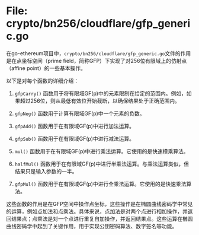 # File: crypto/bn256/cloudflare/gfp_generic.go

在go-ethereum项目中，`crypto/bn256/cloudflare/gfp_generic.go`文件的作用是在点坐标空间（prime field，简称GFP）下实现了对256位有限域上的仿射点（affine point）的一些基本操作。

以下是对每个函数的详细介绍：

1. `gfpCarry()` 函数用于将有限域GF(p)中的元素限制在给定的范围内。例如，如果超过256位，则从最低有效位开始截断，以确保结果处于正确范围内。

2. `gfpNeg()` 函数用于计算有限域GF(p)中一个元素的负数。

3. `gfpAdd()` 函数用于在有限域GF(p)中进行加法运算。

4. `gfpSub()` 函数用于在有限域GF(p)中进行减法运算。

5. `mul()` 函数用于在有限域GF(p)中进行乘法运算。它使用的是快速模乘算法。

6. `halfMul()` 函数用于在有限域GF(p)中进行半乘法运算。与乘法运算类似，但结果只是输入参数的一半。

7. `gfpMul()` 函数用于在有限域GF(p)中进行全乘法运算。它使用的是快速乘法算法。

这些函数的作用是在GFP空间中操作点坐标，这些操作是在椭圆曲线密码学中常见的运算，例如点加法和点乘法。具体来说，点加法是对两个点进行相加操作，并返回结果点；点乘法是对一个点进行重复自加操作，并返回结果点。这些运算在椭圆曲线密码学中起到了关键作用，用于实现公钥密码算法、数字签名等功能。

